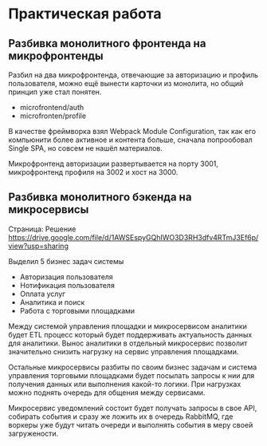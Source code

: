 # Практическая работа

## Разбивка монолитного фронтенда на микрофронтенды

Разбил на два микрофронтенда, отвечающие за авторизацию и профиль пользователя, можно ещё вынести карточки из монолита, но общий принцип уже стал понятен.

- microfrontend/auth
- microfronten/profile

В качестве фреймворка взял Webpack Module Configuration, так как его компьюнити более активное и контента больше, сначала попрообовал Single SPA, но совсем не нашёл материалов.

Микрофронтенд авторизации развертывается на порту 3001, микрофронтенд профиля на 3002 и хост на 3000.


## Разбивка монолитного бэкенда на микросервисы

Страница: Решение
https://drive.google.com/file/d/1AWSEspyGQhIWO3D3RH3dfv4RTmJ3Ef6p/view?usp=sharing


Выделил 5 бизнес задач системы

- Авторизация пользователя
- Нотификация пользователя
- Оплата услуг
- Аналитика и поиск
- Работа с торговыми площадками


Между системой управления площадки и микросервисом аналитики будет ETL процесс который будет поддерживать актуальность данных для аналитики. Вынос аналитики в отдельный микросервис позволит значительно снизить нагрузку на сервис управления площадками.

Остальные микросервисы разбиты по своим бизнес задачам и система управления торговыми площадками будет посылать запросы к нии для получения данных или выполнения какой-то логики. При нагрузках можно поднять очередь для общения между сервисами.

Микросервис уведомлений состоит будет получать запросы в свое API, собирать события и сразу же ложить их в очередь RabbitMQ, где воркеры уже будут читать очереди и выполнять события в меру своей загружености.

